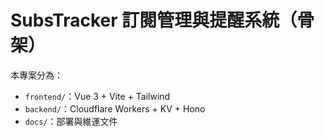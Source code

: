 ﻿# SubsTracker  訂閱管理與提醒系統（骨架）

本專案分為：
- `frontend/`：Vue 3 + Vite + Tailwind
- `backend/`：Cloudflare Workers + KV + Hono
- `docs/`：部署與維運文件

